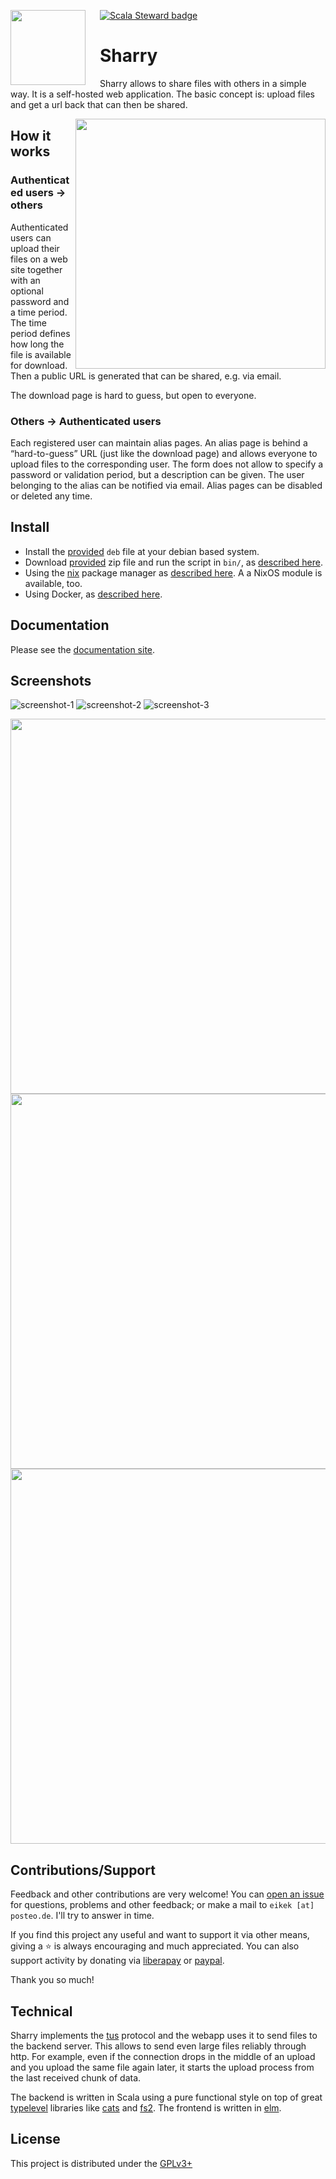 <img align="left"
     src="https://raw.githubusercontent.com/eikek/sharry/master/artwork/icon.png"
     height="120px"
     style="padding-right: 20px">

[![Scala Steward badge](https://img.shields.io/badge/Scala_Steward-helping-blue.svg?style=flat&logo=data:image/png;base64,iVBORw0KGgoAAAANSUhEUgAAAA4AAAAQCAMAAAARSr4IAAAAVFBMVEUAAACHjojlOy5NWlrKzcYRKjGFjIbp293YycuLa3pYY2LSqql4f3pCUFTgSjNodYRmcXUsPD/NTTbjRS+2jomhgnzNc223cGvZS0HaSD0XLjbaSjElhIr+AAAAAXRSTlMAQObYZgAAAHlJREFUCNdNyosOwyAIhWHAQS1Vt7a77/3fcxxdmv0xwmckutAR1nkm4ggbyEcg/wWmlGLDAA3oL50xi6fk5ffZ3E2E3QfZDCcCN2YtbEWZt+Drc6u6rlqv7Uk0LdKqqr5rk2UCRXOk0vmQKGfc94nOJyQjouF9H/wCc9gECEYfONoAAAAASUVORK5CYII=)](https://scala-steward.org)

# Sharry

Sharry allows to share files with others in a simple way. It is a
self-hosted web application. The basic concept is: upload files and get
a url back that can then be shared.

<a href="https://xkcd.com/949/">
  <img height="400" align="right" style="float:right" src="https://imgs.xkcd.com/comics/file_transfer.png">
</a>

## How it works

### Authenticated users → others

Authenticated users can upload their files on a web site together with
an optional password and a time period. The time period defines how long
the file is available for download. Then a public URL is generated that
can be shared, e.g. via email.

The download page is hard to guess, but open to everyone.

### Others → Authenticated users

Each registered user can maintain alias pages. An alias page is behind
a “hard-to-guess” URL (just like the download page) and allows
everyone to upload files to the corresponding user. The form does not
allow to specify a password or validation period, but a description
can be given. The user belonging to the alias can be notified via
email. Alias pages can be disabled or deleted any time.

## Install

- Install the [provided](https://github.com/eikek/sharry/releases)
  `deb` file at your debian based system.
- Download [provided](https://github.com/eikek/sharry/releases) zip
  file and run the script in `bin/`, as [described
  here](https://eikek.github.io/sharry/doc/quickstart#quickstart).
- Using the [nix](https://nixos.org/nix) package manager as [described
  here](https://eikek.github.io/sharry/doc/nix). A a NixOS module is
  available, too.
- Using Docker, as [described
  here](https://eikek.github.io/sharry/doc/quickstart#quickstart-with-docker).

## Documentation

Please see the [documentation site](https://eikek.github.io/sharry).


## Screenshots

![screenshot-1](https://raw.githubusercontent.com/eikek/sharry/master/modules/microsite/docs/screenshots/Selection_226.png)
![screenshot-2](https://raw.githubusercontent.com/eikek/sharry/master/modules/microsite/docs/screenshots/Selection_230.png)
![screenshot-3](https://raw.githubusercontent.com/eikek/sharry/master/modules/microsite/docs/screenshots/Selection_235.png)

<img src="https://raw.githubusercontent.com/eikek/sharry/master/modules/microsite/docs/screenshots/mobile_02.png" height="600">
<img src="https://raw.githubusercontent.com/eikek/sharry/master/modules/microsite/docs/screenshots/mobile_03.png" height="600">
<img src="https://raw.githubusercontent.com/eikek/sharry/master/modules/microsite/docs/screenshots/mobile_04.png" height="600">

## Contributions/Support

Feedback and other contributions are very welcome! You can [open an
issue](https://github.com/eikek/sharry/issues/new) for questions,
problems and other feedback; or make a mail to `eikek [at] posteo.de`.
I'll try to answer in time.

If you find this project any useful and want to support it via other
means, giving a :star: is always encouraging and much appreciated. You
can also support activity by donating via
[liberapay](https://liberapay.com/eikek/) or
[paypal](https://paypal.me/eikek0).

Thank you so much!


## Technical

Sharry implements the [tus](https://tus.io) protocol and the webapp
uses it to send files to the backend server. This allows to send even
large files reliably through http. For example, even if the connection
drops in the middle of an upload and you upload the same file again
later, it starts the upload process from the last received chunk of
data.

The backend is written in Scala using a pure functional style on top
of great [typelevel](https://typelevel.org/) libraries like
[cats](https://typelevel.org/cats/) and
[fs2](https://github.com/typelevel/fs2). The frontend is written in
[elm](https://elm-lang.org).


## License

This project is distributed under the
[GPLv3+](https://spdx.org/licenses/GPL-3.0-or-later.html)

